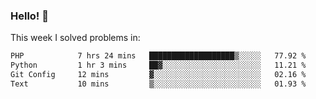 ### Hello! 👋

This week I solved problems in:

<!--START_SECTION:waka-->

```txt
PHP            7 hrs 24 mins   ███████████████████▒░░░░░   77.92 %
Python         1 hr 3 mins     ██▓░░░░░░░░░░░░░░░░░░░░░░   11.21 %
Git Config     12 mins         ▓░░░░░░░░░░░░░░░░░░░░░░░░   02.16 %
Text           10 mins         ▒░░░░░░░░░░░░░░░░░░░░░░░░   01.93 %
```

<!--END_SECTION:waka-->
